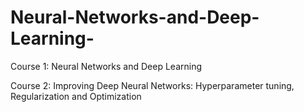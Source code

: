 # Neural-Networks-and-Deep-Learning-
Course 1: Neural Networks and Deep Learning

Course 2: Improving Deep Neural Networks: Hyperparameter tuning, Regularization and Optimization
